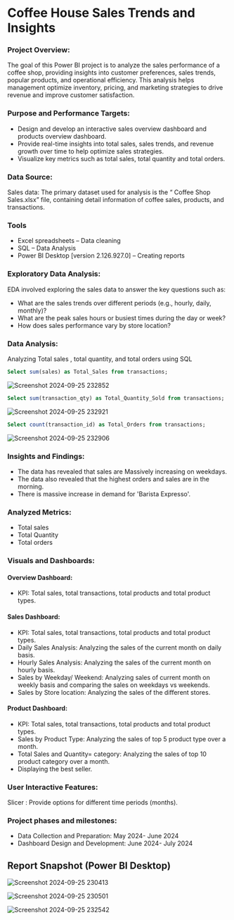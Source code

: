 # Coffee House Sales Trends and Insights
### Project Overview:
The goal of this Power BI project is to analyze the sales performance of a coffee shop, providing insights into customer preferences, sales trends, popular products, and operational efficiency. This analysis helps management optimize inventory, pricing, and marketing strategies to drive revenue and improve customer satisfaction.
### Purpose and Performance Targets:
- Design and develop an interactive sales overview dashboard and products overview dashboard.
- Provide real-time insights into total sales, sales trends, and revenue growth over time to help optimize sales strategies.
- Visualize key metrics such as total sales, total quantity and total orders.
### Data Source:
Sales data: The primary dataset used for analysis is the “ Coffee Shop Sales.xlsx” file, containing detail information of coffee sales, products, and transactions.
### Tools
- Excel spreadsheets – Data cleaning
- SQL – Data Analysis
- Power BI Desktop [version 2.126.927.0] – Creating reports
### Exploratory Data Analysis:
EDA involved exploring the sales data to answer the key questions such as:
- What are the sales trends over different periods (e.g., hourly, daily, monthly)?
- What are the peak sales hours or busiest times during the day or week?
- How does sales performance vary by store location?
### Data Analysis:
Analyzing Total sales , total quantity, and total orders using SQL
```sql
Select sum(sales) as Total_Sales from transactions;
```
![Screenshot 2024-09-25 232852](https://github.com/user-attachments/assets/b51d42d7-99a4-4452-acf9-6039110df2d3)

```sql
Select sum(transaction_qty) as Total_Quantity_Sold from transactions;
```
![Screenshot 2024-09-25 232921](https://github.com/user-attachments/assets/1835015d-3066-474c-91aa-df63297d75e3)

```sql
Select count(transaction_id) as Total_Orders from transactions;
```

![Screenshot 2024-09-25 232906](https://github.com/user-attachments/assets/1d4db0dc-f183-4414-a756-b46d3d6635a8)

### Insights and Findings:
- The data has revealed that sales are Massively increasing on weekdays.
- The data also revealed that the highest orders and sales are in the morning.
- There is massive increase in demand for 'Barista Expresso'.
### Analyzed Metrics:
- Total sales
- Total Quantity
- Total orders
### Visuals and Dashboards:
#### Overview Dashboard:
- KPI: Total sales, total transactions, total products and total product types.
#### Sales Dashboard:
- KPI: Total sales, total transactions, total products and total product types.
- Daily Sales Analysis: Analyzing the sales of the current month on daily basis.
- Hourly Sales Analysis: Analyzing the sales of the current month on hourly basis.
- Sales by Weekday/ Weekend: Analyzing sales of current month on weekly basis and comparing the sales on weekdays vs weekends.
- Sales by Store location: Analyzing the sales of the different stores.
#### Product Dashboard:
- KPI: Total sales, total transactions, total products and total product types.
- Sales by Product Type: Analyzing the sales of top 5 product type over a month.
- Total Sales and Quantity= category: Analyzing the sales of top 10 product category over a month.
- Displaying the best seller.
### User Interactive Features:
Slicer : Provide options for different time periods (months).
### Project phases and milestones:
- Data Collection and Preparation: May 2024- June 2024
- Dashboard Design and Development:  June 2024- July 2024
## Report Snapshot (Power BI Desktop)


![Screenshot 2024-09-25 230413](https://github.com/user-attachments/assets/014bc45e-4aba-40f1-9fd1-eb93cb142e1c)



![Screenshot 2024-09-25 230501](https://github.com/user-attachments/assets/0feca734-ff57-42b3-b7d1-f270a666e64c)



![Screenshot 2024-09-25 232542](https://github.com/user-attachments/assets/92586947-9823-4d60-9c74-53197643c87c)

